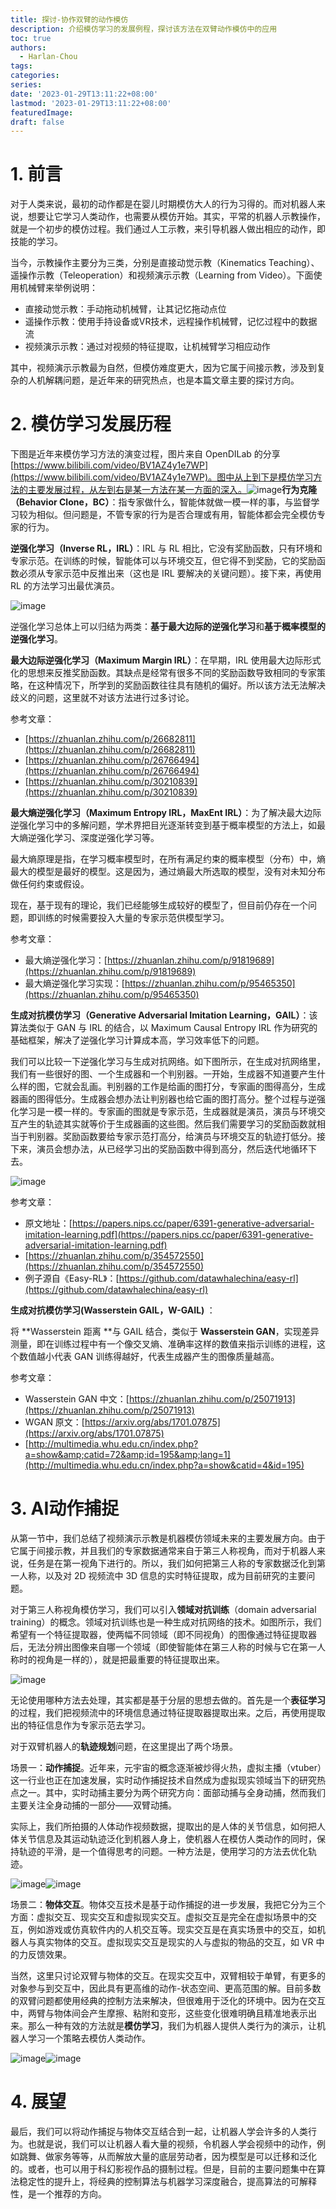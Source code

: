 ```yaml
---
title: 探讨-协作双臂的动作模仿
description: 介绍模仿学习的发展例程，探讨该方法在双臂动作模仿中的应用
toc: true
authors:
  - Harlan-Chou
tags:
categories:
series:
date: '2023-01-29T13:11:22+08:00'
lastmod: '2023-01-29T13:11:22+08:00'
featuredImage:
draft: false
---
```


# 1. 前言

对于人类来说，最初的动作都是在婴儿时期模仿大人的行为习得的。而对机器人来说，想要让它学习人类动作，也需要从模仿开始。其实，平常的机器人示教操作，就是一个初步的模仿过程。我们通过人工示教，来引导机器人做出相应的动作，即技能的学习。

当今，示教操作主要分为三类，分别是直接动觉示教（Kinematics Teaching）、遥操作示教（Teleoperation）和视频演示示教（Learning from Video）。下面使用机械臂来举例说明：

* 直接动觉示教：手动拖动机械臂，让其记忆拖动点位
* 遥操作示教：使用手持设备或VR技术，远程操作机械臂，记忆过程中的数据流
* 视频演示示教：通过对视频的特征提取，让机械臂学习相应动作

其中，视频演示示教最为自然，但模仿难度更大，因为它属于间接示教，涉及到复杂的人机解耦问题，是近年来的研究热点，也是本篇文章主要的探讨方向。

# 2. 模仿学习发展历程

下图是近年来模仿学习方法的演变过程，图片来自 OpenDILab 的分享[https://www.bilibili.com/video/BV1AZ4y1e7WP](https://www.bilibili.com/video/BV1AZ4y1e7WP)。图中从上到下是模仿学习方法的主要发展过程，从左到右是某一方法在某一方面的深入。
​![image](/post_imgs/image-20230121204535-wucm1xo.png)​
**行为克隆（Behavior Clone，BC）**：指专家做什么，智能体就做一模一样的事，与监督学习较为相似。但问题是，不管专家的行为是否合理或有用，智能体都会完全模仿专家的行为。

**逆强化学习（Inverse RL，IRL）**：IRL 与 RL 相比，它没有奖励函数，只有环境和专家示范。在训练的时候，智能体可以与环境交互，但它得不到奖励，它的奖励函数必须从专家示范中反推出来（这也是 IRL 要解决的关键问题）。接下来，再使用 RL 的方法学习出最优演员。

​![image](post_imgs/image-20230127142153-a73q6nn.png)​

逆强化学习总体上可以归结为两类：**基于最大边际的逆强化学习**和**基于概率模型的逆强化学习**。

**最大边际逆强化学习（Maximum Margin IRL）**：在早期，IRL 使用最大边际形式化的思想来反推奖励函数。其缺点是经常有很多不同的奖励函数导致相同的专家策略，在这种情况下，所学到的奖励函数往往具有随机的偏好。所以该方法无法解决歧义的问题，这里就不对该方法进行过多讨论。

参考文章：

* [https://zhuanlan.zhihu.com/p/26682811](https://zhuanlan.zhihu.com/p/26682811)
* [https://zhuanlan.zhihu.com/p/26766494](https://zhuanlan.zhihu.com/p/26766494)
* [https://zhuanlan.zhihu.com/p/30210839](https://zhuanlan.zhihu.com/p/30210839)

**最大熵逆强化学习（Maximum Entropy IRL，MaxEnt IRL）**：为了解决最大边际逆强化学习中的多解问题，学术界把目光逐渐转变到基于概率模型的方法上，如最大熵逆强化学习、深度逆强化学习等。

最大熵原理是指，在学习概率模型时，在所有满足约束的概率模型（分布）中，熵最大的模型是最好的模型。这是因为，通过熵最大所选取的模型，没有对未知分布做任何约束或假设。

现在，基于现有的理论，我们已经能够生成较好的模型了，但目前仍存在一个问题，即训练的时候需要投入大量的专家示范供模型学习。

参考文章：

* 最大熵逆强化学习：[https://zhuanlan.zhihu.com/p/91819689](https://zhuanlan.zhihu.com/p/91819689)
* 最大熵逆强化学习实现：[https://zhuanlan.zhihu.com/p/95465350](https://zhuanlan.zhihu.com/p/95465350)

**生成对抗模仿学习（Generative Adversarial Imitation Learning，GAIL）**：该算法类似于 GAN 与 IRL 的结合，以 Maximum Causal Entropy IRL 作为研究的基础框架，解决了逆强化学习计算成本⾼，学习效率低下的问题。

我们可以比较一下逆强化学习与生成对抗网络。如下图所示，在生成对抗网络里，我们有一些很好的图、一个生成器和一个判别器。一开始，生成器不知道要产生什么样的图，它就会乱画。判别器的工作是给画的图打分，专家画的图得高分，生成器画的图得低分。生成器会想办法让判别器也给它画的图打高分。整个过程与逆强化学习是一模一样的。专家画的图就是专家示范，生成器就是演员，演员与环境交互产生的轨迹其实就等价于生成器画的这些图。然后我们需要学习的奖励函数就相当于判别器。奖励函数要给专家示范打高分，给演员与环境交互的轨迹打低分。接下来，演员会想办法，从已经学习出的奖励函数中得到高分，然后迭代地循环下去。

​![image](post_imgs/image-20230101235431-9p1evp9.png)​

参考文章：

* 原文地址：[https://papers.nips.cc/paper/6391-generative-adversarial-imitation-learning.pdf](https://papers.nips.cc/paper/6391-generative-adversarial-imitation-learning.pdf)
* [https://zhuanlan.zhihu.com/p/354572550](https://zhuanlan.zhihu.com/p/354572550)
* 例子源自《Easy-RL》：[https://github.com/datawhalechina/easy-rl](https://github.com/datawhalechina/easy-rl)

**生成对抗模仿学习(Wasserstein GAIL，W-GAIL) ​**：

将 **Wasserstein 距离 ​**与 GAIL 结合，类似于 **Wasserstein GAN**，实现差异测量，即在训练过程中有一个像交叉熵、准确率这样的数值来指示训练的进程，这个数值越小代表 GAN 训练得越好，代表生成器产生的图像质量越高。

参考文章：

* Wasserstein GAN 中文：[https://zhuanlan.zhihu.com/p/25071913](https://zhuanlan.zhihu.com/p/25071913)
* WGAN 原文：[https://arxiv.org/abs/1701.07875](https://arxiv.org/abs/1701.07875)
* [http://multimedia.whu.edu.cn/index.php?a=show&amp;catid=72&amp;id=195&amp;lang=1](http://multimedia.whu.edu.cn/index.php?a=show&catid=4&id=195)

# 3. AI动作捕捉

从第一节中，我们总结了视频演示示教是机器模仿领域未来的主要发展方向。由于它属于间接示教，并且我们的专家数据通常来自于第三人称视角，而对于机器人来说，任务是在第一视角下进行的。所以，我们如何把第三人称的专家数据泛化到第一人称，以及对 2D 视频流中 3D 信息的实时特征提取，成为目前研究的主要问题。

对于第三人称视角模仿学习，我们可以引入**领域对抗训练**（domain adversarial training）的概念。领域对抗训练也是一种生成对抗网络的技术。如图所示，我们希望有一个特征提取器，使两幅不同领域（即不同视角）的图像通过特征提取器后，无法分辨出图像来自哪一个领域（即使智能体在第三人称的时候与它在第一人称时的视角是一样的），就是把最重要的特征提取出来。

​![image](post_imgs/image-20230127165340-4s6ic0l.png)​

无论使用哪种方法去处理，其实都是基于分层的思想去做的。首先是一个**表征学习**的过程，我们把视频流中的环境信息通过特征提取器提取出来。之后，再使用提取出的特征信息作为专家示范去学习。

对于双臂机器人的**轨迹规划**问题，在这里提出了两个场景。

场景一：**动作捕捉**。近年来，元宇宙的概念逐渐被炒得火热，虚拟主播（vtuber）这一行业也正在加速发展，实时动作捕捉技术自然成为虚拟现实领域当下的研究热点之一。其中，实时动捕主要分为两个研究方向：面部动捕与全身动捕，然而我们主要关注全身动捕的一部分——双臂动捕。

实际上，我们所拍摄的人体动作视频数据，提取出的是人体的关节信息，如何把人体关节信息及其运动轨迹泛化到机器人身上，使机器人在模仿人类动作的同时，保持轨迹的平滑，是一个值得思考的问题。一种方法是，使用学习的方法去优化轨迹。

​![image](post_imgs/image-20230129152230-3r0ehep.png)​
​![image](post_imgs/image-20230129152334-3moqrnp.png)​


场景二：**物体交互**。物体交互技术是基于动作捕捉的进一步发展，我把它分为三个方面：虚拟交互、现实交互和虚拟现实交互。虚拟交互是完全在虚拟场景中的交互，例如游戏或仿真软件内的人机交互等。现实交互是在真实场景中的交互，如机器人与真实物体的交互。虚拟现实交互是现实的人与虚拟的物品的交互，如 VR 中的力反馈效果。

当然，这里只讨论双臂与物体的交互。在现实交互中，双臂相较于单臂，有更多的对象参与到交互中，因此具有更高维的动作-状态空间、更高范围的解。目前多数的双臂问题都使用经典的控制方法来解决，但很难用于泛化的环境中。因为在交互中，两臂与物体间会产生摩擦、粘附和变形，这些变化很难明确且精准地表示出来。那么一种有效的方法就是**模仿学习**，我们为机器人提供人类行为的演示，让机器人学习一个策略去模仿人类动作。

​![image](post_imgs/image-20230129152651-78vjvzi.png)
​![image](post_imgs/image-20230129152757-gk77zj5.png)​


# 4. 展望

最后，我们可以将动作捕捉与物体交互结合到一起，让机器人学会许多的人类行为。也就是说，我们可以让机器人看大量的视频，令机器人学会视频中的动作，例如跳舞、做家务等等，从而解放大量的底层劳动者，因为模型是可以迁移和泛化的。或者，也可以用于科幻影视作品的摄制过程。但是，目前的主要问题集中在算法稳定性的提升上，将经典的控制算法与机器学习深度融合，提高算法的可解释性，是一个推荐的方向。

‍
